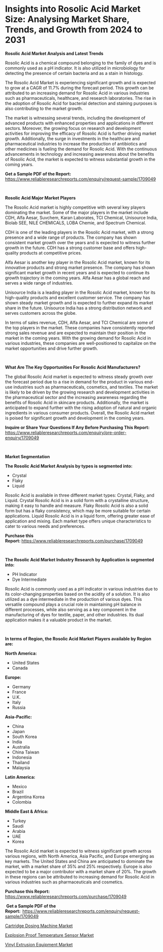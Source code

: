 <p><h1>Insights into Rosolic Acid Market Size: Analysing Market Share, Trends, and Growth from 2024 to 2031</h1></p><p><strong>Rosolic Acid Market Analysis and Latest Trends</strong></p>
<p><p>Rosolic Acid is a chemical compound belonging to the family of dyes and is commonly used as a pH indicator. It is also utilized in microbiology for detecting the presence of certain bacteria and as a stain in histology.</p><p>The Rosolic Acid Market is experiencing significant growth and is expected to grow at a CAGR of 11.7% during the forecast period. This growth can be attributed to an increasing demand for Rosolic Acid in various industries such as pharmaceuticals, healthcare, and research laboratories. The rise in the adoption of Rosolic Acid for bacterial detection and staining purposes is also contributing to the market growth.</p><p>The market is witnessing several trends, including the development of advanced products with enhanced properties and applications in different sectors. Moreover, the growing focus on research and development activities for improving the efficacy of Rosolic Acid is further driving market growth. Additionally, the surge in investments in the healthcare and pharmaceutical industries to increase the production of antibiotics and other medicines is fueling the demand for Rosolic Acid. With the continuous advancements in technology and increasing awareness about the benefits of Rosolic Acid, the market is expected to witness substantial growth in the coming years.</p></p>
<p><strong>Get a Sample PDF of the Report:&nbsp;</strong> <a href="https://www.reliableresearchreports.com/enquiry/request-sample/1709049">https://www.reliableresearchreports.com/enquiry/request-sample/1709049</a></p>
<p>&nbsp;</p>
<p><strong>Rosolic Acid Major Market Players</strong></p>
<p><p>The Rosolic Acid market is highly competitive with several key players dominating the market. Some of the major players in the market include CDH, Alfa Aesar, Suvchem, Karan Laborates, TCI Chemical, Unisource India, Biolab SEE, NILE CHEMICALS, LOBA Chemie, and Spectrum Chemical.</p><p>CDH is one of the leading players in the Rosolic Acid market, with a strong presence and a wide range of products. The company has shown consistent market growth over the years and is expected to witness further growth in the future. CDH has a strong customer base and offers high-quality products at competitive prices.</p><p>Alfa Aesar is another key player in the Rosolic Acid market, known for its innovative products and strong market presence. The company has shown significant market growth in recent years and is expected to continue its growth trajectory in the coming years. Alfa Aesar has a global reach and serves a wide range of industries.</p><p>Unisource India is a leading player in the Rosolic Acid market, known for its high-quality products and excellent customer service. The company has shown steady market growth and is expected to further expand its market share in the future. Unisource India has a strong distribution network and serves customers across the globe.</p><p>In terms of sales revenue, CDH, Alfa Aesar, and TCI Chemical are some of the top players in the market. These companies have consistently reported strong sales revenue and are expected to maintain their position in the market in the coming years. With the growing demand for Rosolic Acid in various industries, these companies are well-positioned to capitalize on the market opportunities and drive further growth.</p></p>
<p>&nbsp;</p>
<p><strong>What Are The Key Opportunities For Rosolic Acid Manufacturers?</strong></p>
<p><p>The global Rosolic Acid market is expected to witness steady growth over the forecast period due to a rise in demand for the product in various end-use industries such as pharmaceuticals, cosmetics, and textiles. The market is likely to be driven by the growing research and development activities in the pharmaceutical sector and the increasing awareness regarding the benefits of Rosolic Acid in skincare products. Additionally, the market is anticipated to expand further with the rising adoption of natural and organic ingredients in various consumer products. Overall, the Rosolic Acid market is poised for significant growth and development in the coming years.</p></p>
<p><strong>Inquire or Share Your Questions If Any Before Purchasing This Report:</strong> <a href="https://www.reliableresearchreports.com/enquiry/pre-order-enquiry/1709049">https://www.reliableresearchreports.com/enquiry/pre-order-enquiry/1709049</a></p>
<p>&nbsp;</p>
<p><strong>Market Segmentation</strong></p>
<p><strong>The Rosolic Acid Market Analysis by types is segmented into:</strong></p>
<p><ul><li>Crystal</li><li>Flaky</li><li>Liquid</li></ul></p>
<p><p>Rosolic Acid is available in three different market types: Crystal, Flaky, and Liquid. Crystal Rosolic Acid is in a solid form with a crystalline structure, making it easy to handle and measure. Flaky Rosolic Acid is also a solid form but has a flaky consistency, which may be more suitable for certain applications. Liquid Rosolic Acid is in a liquid form, offering greater ease of application and mixing. Each market type offers unique characteristics to cater to various needs and preferences.</p></p>
<p><strong>Purchase this Report:&nbsp;</strong><a href="https://www.reliableresearchreports.com/purchase/1709049">https://www.reliableresearchreports.com/purchase/1709049</a></p>
<p>&nbsp;</p>
<p><strong>The Rosolic Acid Market Industry Research by Application is segmented into:</strong></p>
<p><ul><li>PH Indicator</li><li>Dye Intermediate</li></ul></p>
<p><p>Rosolic Acid is commonly used as a pH indicator in various industries due to its color-changing properties based on the acidity of a solution. It is also utilized as a dye intermediate in the production of various dyes. This versatile compound plays a crucial role in maintaining pH balance in different processes, while also serving as a key component in the manufacturing of dyes for textile, paper, and other industries. Its dual application makes it a valuable product in the market.</p></p>
<p>&nbsp;</p>
<p><strong>In terms of Region, the Rosolic Acid Market Players available by Region are:</strong></p>
<p>
    <p> <strong> North America: </strong>
        <ul>
            <li>United States</li>
            <li>Canada</li>
        </ul>
        </p> 
    <p> <strong> Europe: </strong>
        <ul>
            <li>Germany</li>
            <li>France</li>
            <li>U.K.</li>
            <li>Italy</li>
            <li>Russia</li>
        </ul>
        </p> 
    <p> <strong> Asia-Pacific: </strong>
        <ul>
            <li>China</li>
            <li>Japan</li>
            <li>South Korea</li>
            <li>India</li>
            <li>Australia</li>
            <li>China Taiwan</li>
            <li>Indonesia</li>
            <li>Thailand</li>
            <li>Malaysia</li>
        </ul>
        </p> 
    <p> <strong> Latin America: </strong>
        <ul>
            <li>Mexico</li>
            <li>Brazil</li>
            <li>Argentina Korea</li>
            <li>Colombia</li>
        </ul>
        </p> 
    <p> <strong> Middle East & Africa: </strong>
        <ul>
            <li>Turkey</li>
            <li>Saudi</li>
            <li>Arabia</li>
            <li>UAE</li>
            <li>Korea</li>
        </ul>
    </p>
    </p>
<p><p>The Rosolic Acid market is expected to witness significant growth across various regions, with North America, Asia Pacific, and Europe emerging as key markets. The United States and China are anticipated to dominate the market, with a market share of 35% and 25% respectively. Europe is also expected to be a major contributor with a market share of 20%. The growth in these regions can be attributed to increasing demand for Rosolic Acid in various industries such as pharmaceuticals and cosmetics.</p></p>
<p><strong>Purchase this Report: </strong><a href="https://www.reliableresearchreports.com/purchase/1709049">https://www.reliableresearchreports.com/purchase/1709049</a></p>
<p>&nbsp;<strong>Get a Sample PDF of the Report:&nbsp;&nbsp;</strong><a href="https://www.reliableresearchreports.com/enquiry/request-sample/1709049">https://www.reliableresearchreports.com/enquiry/request-sample/1709049</a></p>
<p><strong></strong></p>
<p><p><a href="https://view.publitas.com/reportprime-1/cartridge-dosing-machine-market-size-2023-2030-global-industrial-analysis-key-geographical-regions-market-share-top-key-players-product-types-and-forecast-research-report/">Cartridge Dosing Machine Market</a></p><p><a href="https://view.publitas.com/reportprime-1/explosion-proof-temperature-sensor-market-size-growth-and-forecast-from-2023-2030/">Explosion Proof Temperature Sensor Market</a></p><p><a href="https://view.publitas.com/reportprime-1/vinyl-extrusion-equipment-market-provides-detailed-segmentation-of-this-market-based-on-type-application-and-region-and-forecast-for-the-period-from-2023-2030/">Vinyl Extrusion Equipment Market</a></p></p>